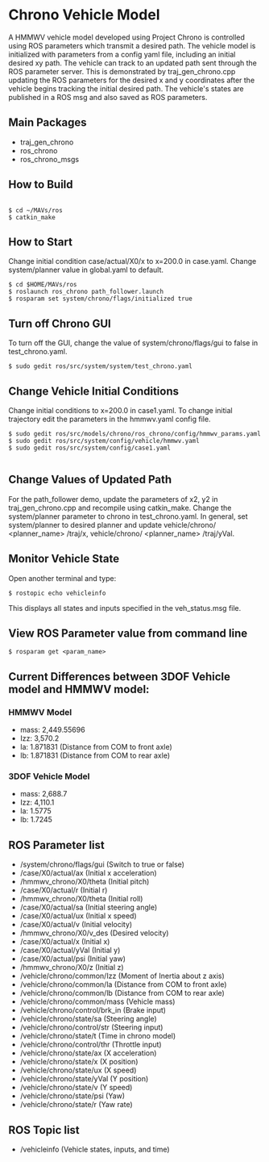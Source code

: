 # Chrono Vehicle Model
A HMMWV vehicle model developed using Project Chrono is controlled using ROS parameters which transmit a desired path. The vehicle model
is initialized with parameters from a config yaml file, including an initial desired xy path. The vehicle can track to an updated path sent through the
ROS parameter server. This is demonstrated by traj_gen_chrono.cpp updating the ROS parameters for the desired x and y coordinates after the vehicle begins tracking
the initial desired path. The vehicle's states are published in a ROS msg and also saved as ROS parameters.

## Main Packages

 - traj_gen_chrono
 - ros_chrono
 - ros_chrono_msgs

## How to Build
```

$ cd ~/MAVs/ros
$ catkin_make

```
## How to Start
Change initial condition case/actual/X0/x to x=200.0 in case.yaml. Change system/planner value in global.yaml to default.

```
$ cd $HOME/MAVs/ros
$ roslaunch ros_chrono path_follower.launch
$ rosparam set system/chrono/flags/initialized true
```
## Turn off Chrono GUI
To turn off the GUI, change the value of system/chrono/flags/gui to false in test_chrono.yaml.
```
$ sudo gedit ros/src/system/system/test_chrono.yaml
```
## Change Vehicle Initial Conditions

Change initial conditions to x=200.0 in case1.yaml. To change initial trajectory edit the parameters in the hmmwv.yaml config file.

```
$ sudo gedit ros/src/models/chrono/ros_chrono/config/hmmwv_params.yaml
$ sudo gedit ros/src/system/config/vehicle/hmmwv.yaml
$ sudo gedit ros/src/system/config/case1.yaml


```

## Change Values of Updated Path

For the path_follower demo, update the parameters of x2, y2 in traj_gen_chrono.cpp and recompile using catkin_make. Change the system/planner parameter to chrono in test_chrono.yaml. In general, set system/planner to desired planner and update vehicle/chrono/ <planner_name> /traj/x, vehicle/chrono/ <planner_name> /traj/yVal.

## Monitor Vehicle State

Open another terminal and type:

```
$ rostopic echo vehicleinfo

```
This displays all states and inputs specified in the veh_status.msg file.

## View ROS Parameter value from command line

```
$ rosparam get <param_name>

```

## Current Differences between 3DOF Vehicle model and HMMWV model:

### HMMWV Model
- mass: 2,449.55696
- Izz: 3,570.2
- la: 1.871831 (Distance from COM to front axle)
- lb: 1.871831 (Distance from COM to rear axle)

### 3DOF Vehicle Model
- mass: 2,688.7
- Izz: 4,110.1
- la: 1.5775
- lb: 1.7245  

## ROS Parameter list
- /system/chrono/flags/gui (Switch to true or false)
- /case/X0/actual/ax (Initial x acceleration)
- /hmmwv_chrono/X0/theta (Initial pitch)
- /case/X0/actual/r (Initial r)
- /hmmwv_chrono/X0/theta (Initial roll)
- /case/X0/actual/sa (Initial steering angle)
- /case/X0/actual/ux (Initial x speed)
- /case/X0/actual/v (Initial velocity)
- /hmmwv_chrono/X0/v_des (Desired velocity)
- /case/X0/actual/x (Initial x)
- /case/X0/actual/yVal (Initial y)
- /case/X0/actual/psi (Initial yaw)
- /hmmwv_chrono/X0/z (Initial z)
- /vehicle/chrono/common/Izz (Moment of Inertia about z axis)
- /vehicle/chrono/common/la (Distance from COM to front axle)
- /vehicle/chrono/common/lb (Distance from COM to rear axle)
- /vehicle/chrono/common/mass (Vehicle mass)
- /vehicle/chrono/control/brk_in (Brake input)
- /vehicle/chrono/state/sa (Steering angle)
- /vehicle/chrono/control/str (Steering input)
- /vehicle/chrono/state/t (Time in chrono model)
- /vehicle/chrono/control/thr (Throttle input)
- /vehicle/chrono/state/ax (X acceleration)
- /vehicle/chrono/state/x (X position)
- /vehicle/chrono/state/ux (X speed)
- /vehicle/chrono/state/yVal (Y position)
- /vehicle/chrono/state/v (Y speed)
- /vehicle/chrono/state/psi (Yaw)
- /vehicle/chrono/state/r (Yaw rate)

## ROS Topic list
- /vehicleinfo (Vehicle states, inputs, and time)
